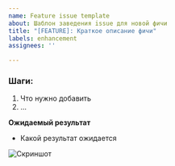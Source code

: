 ```yaml
---
name: Feature issue template
about: Шаблон заведения issue для новой фичи
title: "[FEATURE]: Краткое описание фичи"
labels: enhancement
assignees: ''

---
```


### Шаги:
1. Что нужно добавить
2. ...

**Ожидаемый результат**
- Какой результат ожидается

![Скриншот]()
